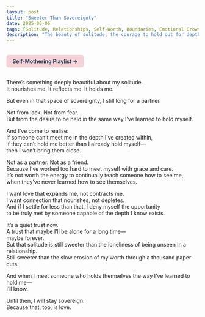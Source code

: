 ```yaml
---
layout: post
title: "Sweeter Than Sovereignty"
date: 2025-06-06
tags: [Solitude, Relationships, Self-Worth, Boundaries, Emotional Growth]
description: "The beauty of solitude, the courage to hold out for depth, and the quiet power of knowing your worth."
---
```


<a href="https://music.youtube.com/playlist?list=PLuO5E1rh5RqIzePJeOjdXo62gwnYJ748_&si=NvtF0mzI9Sx2IoPu&shuffle=1" 
   target="_blank" 
   class="back-button"
   style="display:inline-block; margin: 1rem auto; background-color: #F4D3D8; color: #1A2D41; padding: 0.5rem 1rem; border-radius: 6px; font-weight: 600; text-decoration: none;">
  Self‑Mothering Playlist →
</a>

There’s something deeply beautiful about my solitude.  
It nourishes me. It reflects me. It holds me.

But even in that space of sovereignty, I still long for a partner.

Not from lack. Not from fear.  
But from the desire to be held in the same way I’ve learned to hold myself.

And I’ve come to realise:  
If someone can’t meet me in the depth I’ve created within,  
if they can’t hold me better than I already hold myself—  
then I won’t bring them close.

Not as a partner. Not as a friend.  
Because I’ve worked too hard to meet myself with grace and care.  
It’s not worth the energy to continually teach someone how to see me,  
when they’ve never learned how to see themselves.

I want love that expands me, not contracts me.  
I want connection that nourishes, not depletes.  
And if I settle for less than that, I deny myself the opportunity  
to be truly met by someone capable of the depth I know exists.

It’s a quiet trust now.  
A trust that maybe I’ll be alone for a long time—  
maybe forever.  
But that solitude is still sweeter than the loneliness of being unseen in a relationship.  
Still sweeter than the slow erosion of my worth through a thousand paper cuts.

And when I meet someone who holds themselves the way I’ve learned to hold me—  
I’ll know.

Until then, I will stay sovereign.  
Because that, too, is love.
